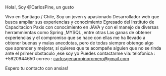 Hola!, Soy @CarlosPine, un gusto

Vivo en Santiago / Chile,
Soy un joven y apasionado Desarrollador web que busca ampliar sus experiencias y conocimiento
Egresado del Instituto de Capacitacion Paxis con conocimiento en JAVA y con el manejo de diversas herrammientas como Spring ,MYSQL ,entre otras
Las ganas de obtener experiencias y el compromiso que se hace con ellas me ha llevado a obtener buenas y malas anecdotas, pero de todas siempre obtengo algo que aprender y mejorar,
si quieres que te acompañe alguien que no se rinda ante el primer obstaculo ,ese soy yo
Puedes contactarme via:
telofonica : +5620944650
correo : carlosgenaropinoromero@gmail.com

Espero tu contacto con ansias!






<!---
CarlosPine/CarlosPine is a ✨ special ✨ repository because its `README.md` (this file) appears on your GitHub profile.
You can click the Preview link to take a look at your changes.
--->
